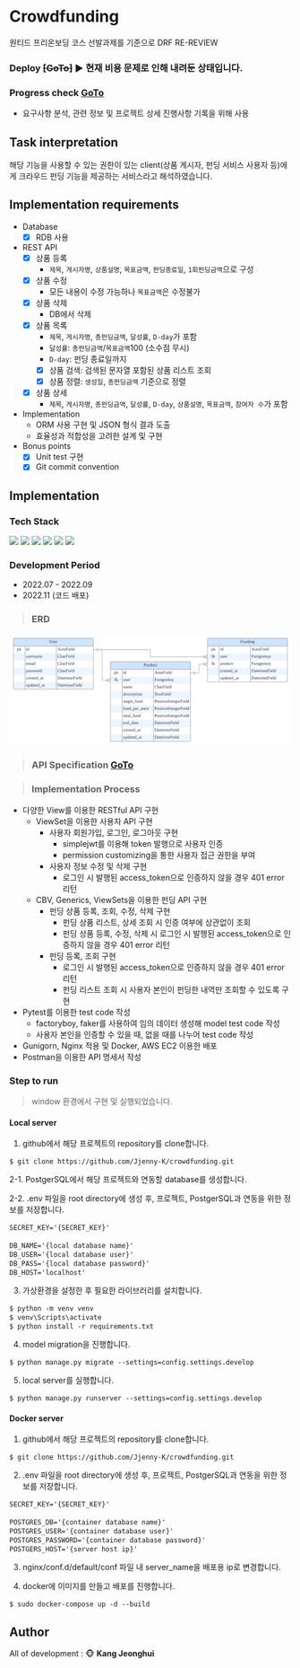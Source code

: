 # Crowdfunding
원티드 프리온보딩 코스 선발과제를 기준으로 DRF RE-REVIEW

### Deploy ~~[GoTo]~~ ▶ 현재 비용 문제로 인해 내려둔 상태입니다.

### Progress check [GoTo](https://jjenny-k.notion.site/crowdfunding-b915554e142343cda700efc6a5ac7e77)
- 요구사항 분석, 관련 정보 및 프로젝트 상세 진행사항 기록을 위해 사용

## Task interpretation
해당 기능을 사용할 수 있는 권한이 있는 client(상품 게시자, 펀딩 서비스 사용자 등)에게 크라우드 펀딩 기능을 제공하는 서비스라고 해석하였습니다.

## Implementation requirements
- Database
    - [x]  RDB 사용
- REST API
    - [x]  상품 등록
        - `제목`, `게시자명`, `상품설명`, `목표금액`, `펀딩종료일`, `1회펀딩금액`으로 구성
    - [x]  상품 수정
        - 모든 내용이 수정 가능하나 `목표금액`은 수정불가
    - [x]  상품 삭제
        - DB에서 삭제
    - [x]  상품 목록
        - `제목`, `게시자명`, `총펀딩금액`, `달성률`, `D-day`가 포함
        - `달성률`: `총펀딩금액`/`목표금액`100 (소수점 무시)
        - `D-day`: 펀딩 종료일까지
        - [x]  상품 검색: 검색된 문자열 포함된 상품 리스트 조회
        - [x]  상품 정렬: `생성일`, `총펀딩금액` 기준으로 정렬
    - [x]  상품 상세
        - `제목`, `게시자명`, `총펀딩금액`, `달성률`, `D-day`, `상품설명`, `목표금액`, `참여자 수`가 포함
- Implementation
    - ORM 사용 구현 및 JSON 형식 결과 도출
    - 효율성과 적합성을 고려한 설계 및 구현
- Bonus points
    - [x]  Unit test 구현
    - [x]  Git commit convention

## Implementation

### Tech Stack
<img src="https://img.shields.io/badge/Python-3776AB?style=flat-square&logo=Python&logoColor=white"/> <img src="https://img.shields.io/badge/Django-092E20?style=flat-square&logo=Django&logoColor=white"/> <img src="https://img.shields.io/badge/PostgreSQL-4169E1?style=flat-square&logo=PostgreSQL&logoColor=white"/> <img src="https://img.shields.io/badge/PyCharm-000000?style=flat-square&logo=PyCharm&logoColor=white"/> <img src="https://img.shields.io/badge/Docker-2496ED?style=flat-square&logo=Docker&logoColor=white"/> <img src="https://img.shields.io/badge/AWS EC2-FF9900?style=flat-square&logo=Amazon EC2&logoColor=white"/>

### Development Period
* 2022.07 - 2022.09
* 2022.11 (코드 배포)

> ### ERD
<img src="./source/erd.png" alt="erd">

> ### API Specification [GoTo](https://documenter.getpostman.com/view/20879074/2s83mXQTCP)

> ### Implementation Process
- 다양한 View를 이용한 RESTful API 구현
    - ViewSet을 이용한 사용자 API 구현
        - 사용자 회원가입, 로그인, 로그아웃 구현
            - simplejwt를 이용해 token 발행으로 사용자 인증
            - permission customizing을 통한 사용자 접근 권한을 부여
        - 사용자 정보 수정 및 삭제 구현
            - 로그인 시 발행된 access_token으로 인증하지 않을 경우 401 error 리턴
    - CBV, Generics, ViewSets을 이용한 펀딩 API 구현
        - 펀딩 상품 등록, 조회, 수정, 삭제 구현
            - 펀딩 상품 리스트, 상세 조회 시 인증 여부에 상관없이 조회
            - 펀딩 상품 등록, 수정, 삭제 시 로그인 시 발행된 access_token으로 인증하지 않을 경우 401 error 리턴
        - 펀딩 등록, 조회 구현
            - 로그인 시 발행된 access_token으로 인증하지 않을 경우 401 error 리턴
            - 펀딩 리스트 조회 시 사용자 본인이 펀딩한 내역만 조회할 수 있도록 구현
- Pytest를 이용한 test code 작성
    - factoryboy, faker를 사용하여 임의 데이터 생성해 model test code 작성
    - 사용자 본인을 인증할 수 있을 때, 없을 때를 나누어 test code 작성
- Gunigorn, Nginx 적용 및 Docker, AWS EC2 이용한 배포
- Postman을 이용한 API 명세서 작성

### Step to run
> window 환경에서 구현 및 실행되었습니다.

#### Local server
1. github에서 해당 프로젝트의 repository를 clone합니다.
```shell
$ git clone https://github.com/Jjenny-K/crowdfunding.git
```

2-1. PostgerSQL에서 해당 프로젝트와 연동할 database를 생성합니다.

2-2. .env 파일을 root directory에 생성 후, 프로젝트, PostgerSQL과 연동을 위한 정보를 저장합니다.
```
SECRET_KEY='{SECRET_KEY}'

DB_NAME='{local database name}'
DB_USER='{local database user}'
DB_PASS='{local database password}'
DB_HOST='localhost'
```

3. 가상환경을 설정한 후 필요한 라이브러리를 설치합니다.
```shell
$ python -m venv venv
$ venv\Scripts\activate
$ python install -r requirements.txt
```

4. model migration을 진행합니다.
```shell
$ python manage.py migrate --settings=config.settings.develop
```

5. local server를 실행합니다.
```shell
$ python manage.py runserver --settings=config.settings.develop
```

#### Docker server
1. github에서 해당 프로젝트의 repository를 clone합니다.
```shell
$ git clone https://github.com/Jjenny-K/crowdfunding.git
```

2. .env 파일을 root directory에 생성 후, 프로젝트, PostgerSQL과 연동을 위한 정보를 저장합니다.
```
SECRET_KEY='{SECRET_KEY}'

POSTGRES_DB='{container database name}'
POSTGRES_USER='{container database user}'
POSTGRES_PASSWORD='{container database password}'
POSTGERS_HOST='{server host ip}'
```

3. nginx/conf.d/default/conf 파일 내 server_name을 배포용 ip로 변경합니다.

4. docker에 이미지를 만들고 배포를 진행합니다.
```shell
$ sudo docker-compose up -d --build
```

## Author
All of development : :monkey_face: **Kang Jeonghui**

